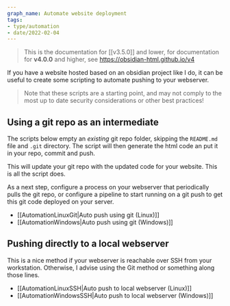 ```yaml
---
graph_name: Automate website deployment 
tags:
- type/automation
- date/2022-02-04
---
```

> This is the documentation for [[v3.5.0]] and lower, for documentation for **v4.0.0** and higher, see https://obsidian-html.github.io/v4


If you have a website hosted based on an obsidian project like I do, it can be useful to create some scripting to automate pushing to your webserver.

> Note that these scripts are a starting point, and may not comply to the most up to date security considerations or other best practices!

## Using a git repo as an intermediate
The scripts below empty an *existing* git repo folder, skipping the `README.md` file and `.git` directory. The script will then generate the html code an put it in your repo, commit and push. 

This will update your git repo with the updated code for your website. This is all the script does. 

As a next step, configure a process on your webserver that periodically pulls the git repo, or configure a pipeline to start running on a git push to get this git code deployed on your server. 

- [[AutomationLinuxGit|Auto push using git (Linux)]]
- [[AutomationWindows|Auto push using git (Windows)]]

## Pushing directly to a local webserver
This is a nice method if your webserver is reachable over SSH from your workstation. Otherwise, I advise using the Git method or something along those lines.

- [[AutomationLinuxSSH|Auto push to local webserver (Linux)]]
- [[AutomationWindowsSSH|Auto push to local webserver (Windows)]]
